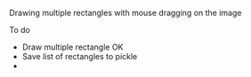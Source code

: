 Drawing multiple rectangles with mouse dragging on the image 

To do
- Draw multiple rectangle OK
- Save list of rectangles to pickle
- 